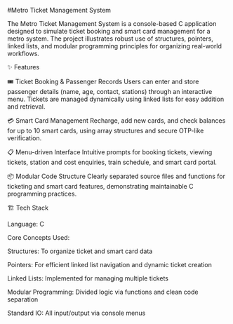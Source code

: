 #Metro Ticket Management System

The Metro Ticket Management System is a console-based C application designed to simulate ticket booking and smart card management for a metro system. The project illustrates robust use of structures, pointers, linked lists, and modular programming principles for organizing real-world workflows.

✨ Features

🎟️ Ticket Booking & Passenger Records
Users can enter and store passenger details (name, age, contact, stations) through an interactive menu. Tickets are managed dynamically using linked lists for easy addition and retrieval.

💳 Smart Card Management
Recharge, add new cards, and check balances for up to 10 smart cards, using array structures and secure OTP-like verification.

📋 Menu-driven Interface
Intuitive prompts for booking tickets, viewing tickets, station and cost enquiries, train schedule, and smart card portal.

📦 Modular Code Structure
Clearly separated source files and functions for ticketing and smart card features, demonstrating maintainable C programming practices.

🏗️ Tech Stack

Language: C

Core Concepts Used:

Structures: To organize ticket and smart card data

Pointers: For efficient linked list navigation and dynamic ticket creation

Linked Lists: Implemented for managing multiple tickets

Modular Programming: Divided logic via functions and clean code separation

Standard IO: All input/output via console menus

